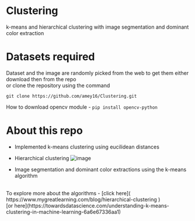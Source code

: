 # Clustering
k-means and hierarchical clustering with image segmentation and dominant color extraction

# Datasets required 
Dataset and the image are randomly picked from the web to get them either download then from the repo <br/>
or clone the repository using the command
```
git clone https://github.com/amey16/Clustering.git
```

How to download opencv module -
``` pip install opencv-python ```
# About this repo
- Implemented k-means clustering using eucilidean distances 
- Hierarchical clustering 
![image](https://user-images.githubusercontent.com/51751926/123516795-8bf13000-d6bb-11eb-9bfd-02a89febf247.png)

- Image segmentation and dominant color extractions using the k-means algorithm

<br/>
To explore more about the algorithms - 
[click here]( https://www.mygreatlearning.com/blog/hierarchical-clustering ) <br/>
[or here](https://towardsdatascience.com/understanding-k-means-clustering-in-machine-learning-6a6e67336aa1)
